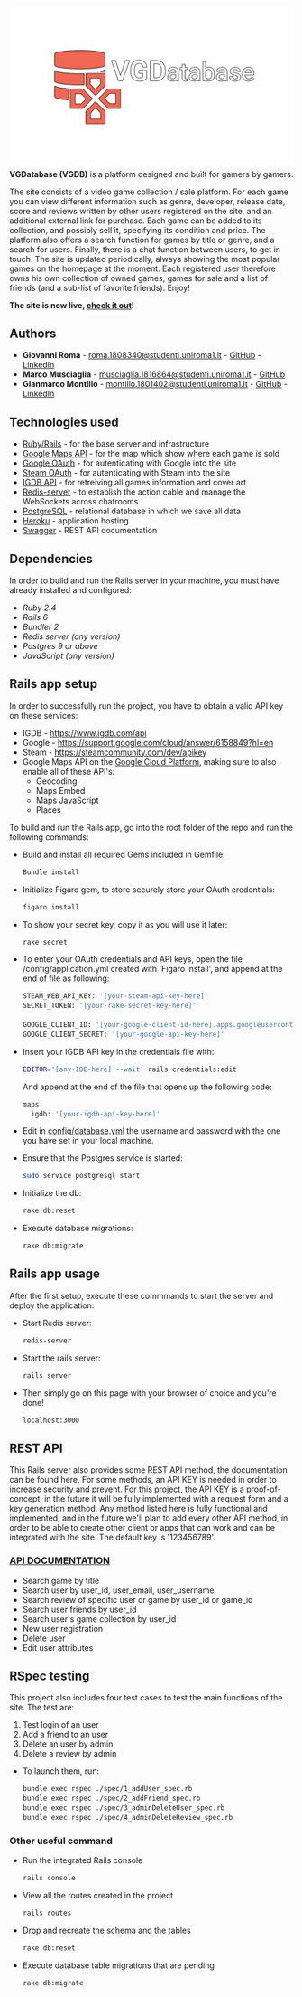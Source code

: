 ![logo/logo-normal.png](logo/logo-normal.png)
**VGDatabase (VGDB)** is a platform designed and built for gamers by gamers.

The site consists of a video game collection / sale platform. For each game you can view different information such as genre, developer, release date, score and reviews written by other users registered on the site, and an additional external link for purchase. Each game can be added to its collection, and possibly sell it, specifying its condition and price. The platform also offers a search function for games by title or genre, and a search for users. Finally, there is a chat function between users, to get in touch. The site is updated periodically, always showing the most popular games on the homepage at the moment. Each registered user therefore owns his own collection of owned games, games for sale and a list of friends (and a sub-list of favorite friends). Enjoy!

**The site is now live, [check it out](https://vgdatabase-rc.herokuapp.com/)!**

## Authors

*   **Giovanni Roma** - roma.1808340@studenti.uniroma1.it - [GitHub](https://github.com/JoGist) - [LinkedIn](https://www.linkedin.com/in/giovanni-roma-a95a32127/)
*   **Marco Musciaglia** - musciaglia.1816864@studenti.uniroma1.it - [GitHub](https://github.com/loldlink)
*   **Gianmarco Montillo** - montillo.1801402@studenti.uniroma1.it - [GitHub](https://github.com/gianmarcomontillo) - [LinkedIn](https://www.linkedin.com/in/gianmarco-montillo-1349371ab/)


## Technologies used
*   [Ruby/Rails](https://www.ruby-lang.org/) - for the base server and infrastructure
*   [Google Maps API](https://cloud.google.com/maps-platform) - for the map which show where each game is sold
*   [Google OAuth](https://support.google.com/cloud/answer/6158849?hl=en) - for autenticating with Google into the site
*   [Steam OAuth](https://partner.steamgames.com/doc/webapi_overview/oauth) - for autenticating with Steam into the site
*   [IGDB API](https://www.igdb.com/api) - for retreiving all games  information and cover art
*   [Redis-server](https://redis.io/) - to establish the action cable and manage the WebSockets across chatrooms
*   [PostgreSQL](https://www.postgresql.org/) - relational database in which we save all data
*   [Heroku](https://www.heroku.com/) - application hosting
*   [Swagger](https://swagger.io/) - REST API documentation


## Dependencies
In order to build and run the Rails server in your machine, you must have already installed and configured:
*   _Ruby 2.4_
*   _Rails 6_
*   _Bundler 2_
*   _Redis server (any version)_
*   _Postgres 9 or above_
*   _JavaScript (any version)_


## Rails app setup

In order to successfully run the project, you have to obtain a valid API key on these services:
* IGDB - https://www.igdb.com/api
* Google - https://support.google.com/cloud/answer/6158849?hl=en
* Steam - https://steamcommunity.com/dev/apikey
* Google Maps API on the [Google Cloud Platform](https://cloud.google.com/maps-platform/), making sure to also enable all of these API's: 
  *  Geocoding
  *  Maps Embed
  *  Maps JavaScript
  *  Places


To build and run the Rails app, go into the root folder of the repo and run the following commands:

* Build and install all required Gems included in Gemfile:
  ```sh
  Bundle install
  ```
  
* Initialize Figaro gem, to store securely store your OAuth credentials: 
  ```sh
  figaro install
  ```
  
* To show your secret key, copy it as you will use it later:
  ```sh
  rake secret
  ```

* To enter your OAuth credentials and API keys, open the file /config/application.yml created with 'Figaro install', and append at the end of file as following:
  ```sh
  STEAM_WEB_API_KEY: '[your-steam-api-key-here]'
  SECRET_TOKEN: '[your-rake-secret-key-here]'

  GOOGLE_CLIENT_ID: '[your-google-client-id-here].apps.googleusercontent.com'
  GOOGLE_CLIENT_SECRET: '[your-google-api-key-here]'
  ```

* Insert your IGDB API key in the credentials file with:
  ```sh
  EDITOR='[any-IDE-here] --wait' rails credentials:edit
  ```
  And append at the end of the file that opens up the following code:
  ```sh
  maps:
    igdb: '[your-igdb-api-key-here]'
  ```

* Edit in [config/database.yml](config/database.yml) the username and password with the one you have set in your local machine.

* Ensure that the Postgres service is started:
  ```sh
  sudo service postgresql start
  ```
  
* Initialize the db:
  ```sh
  rake db:reset
  ```
 
* Execute database migrations:
  ```sh
  rake db:migrate
  ```
  
## Rails app usage

After the first setup, execute these commmands to start the server and deploy the application:

* Start Redis server:
  ```sh
  redis-server
  ```
  
* Start the rails server:
  ```sh
  rails server
  ```
  
* Then simply go on this page with your browser of choice and you're done!
  ```sh
  localhost:3000
  ```
  
  
## REST API
This Rails server also provides some REST API method, the documentation can be found here. For some methods, an API KEY is needed in order to increase security and prevent. For this project, the API KEY is a proof-of-concept, in the future it will be fully implemented with a request form and a key generation method. Any method listed here is fully functional and implemented, and in the future we'll plan to add every other API method, in order to be able to create other client or apps that can work and can be integrated with the site. The default key is '123456789'.

### [API DOCUMENTATION](https://app.swaggerhub.com/apis-docs/JoGist/VGDatabase/1.0.2#/)

*   Search game by title
*   Search user by user_id, user_email, user_username
*   Search review of specific user or game by user_id or game_id
*   Search user friends by user_id
*   Search user's game collection by user_id
*   New user registration
*   Delete user
*   Edit user attributes


## RSpec testing

This project also includes four test cases to test the main functions of the site. The test are:

1. Test login of an user
2. Add a friend to an user
3. Delete an user by admin
4. Delete a review by admin

* To launch them, run:
  ```sh
  bundle exec rspec ./spec/1_addUser_spec.rb
  bundle exec rspec ./spec/2_addFriend_spec.rb
  bundle exec rspec ./spec/3_adminDeleteUser_spec.rb
  bundle exec rspec ./spec/4_adminDeleteReview_spec.rb
  ```

### Other useful command
* Run the integrated Rails console
  ```sh
  rails console
  ```

* View all the routes created in the project
  ```sh
  rails routes
  ```

* Drop and recreate the schema and the tables
  ```sh
  rake db:reset
  ```

* Execute database table migrations that are pending
  ```sh
  rake db:migrate
  ```
 
